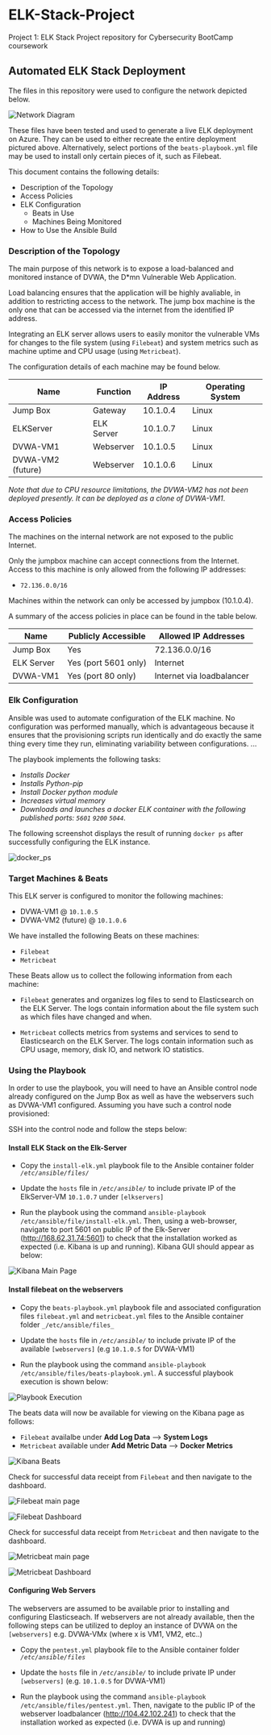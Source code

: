 # ELK-Stack-Project
Project 1: ELK Stack Project repository for Cybersecurity BootCamp coursework
## Automated ELK Stack Deployment

The files in this repository were used to configure the network depicted below.

![Network Diagram](Images/network_diagram.png "Network Diagram")

These files have been tested and used to generate a live ELK deployment on Azure. They can be used to either recreate the entire deployment pictured above. Alternatively, select portions of the `beats-playbook.yml` file may be used to install only certain pieces of it, such as Filebeat.

This document contains the following details:
- Description of the Topology
- Access Policies
- ELK Configuration
  - Beats in Use
  - Machines Being Monitored
- How to Use the Ansible Build

### Description of the Topology

The main purpose of this network is to expose a load-balanced and monitored instance of DVWA, the D*mn Vulnerable Web Application.

Load balancing ensures that the application will be highly avaliable, in addition to restricting access to the network.  The jump box machine is the only one that can be accessed via the internet from the identified IP address.

Integrating an ELK server allows users to easily monitor the vulnerable VMs for changes to the file system (using `Filebeat`) and system metrics such as machine uptime and CPU usage (using `Metricbeat`).

The configuration details of each machine may be found below.

| Name     | Function | IP Address | Operating System |
|----------|----------|------------|------------------|
| Jump Box | Gateway  | 10.1.0.4   | Linux            |
| ELKServer| ELK Server | 10.1.0.7   | Linux            |
| DVWA-VM1 | Webserver  | 10.1.0.5 | Linux  |
| DVWA-VM2 (future)  |  Webserver        | 10.1.0.6  | Linux  |

*Note that due to CPU resource limitations, the DVWA-VM2 has not been deployed presently.  It can be deployed as a clone of DVWA-VM1*.

### Access Policies

The machines on the internal network are not exposed to the public Internet. 

Only the jumpbox machine can accept connections from the Internet. Access to this machine is only allowed from the following IP addresses:
- `72.136.0.0/16`

Machines within the network can only be accessed by jumpbox (10.1.0.4).

A summary of the access policies in place can be found in the table below.

| Name     | Publicly Accessible | Allowed IP Addresses |
|----------|---------------------|----------------------|
| Jump Box | Yes              | 72.136.0.0/16    |
| ELK Server   | Yes (port 5601 only)           | Internet                     |
|  DVWA-VM1    | Yes (port 80 only)     | Internet via loadbalancer |

### Elk Configuration

Ansible was used to automate configuration of the ELK machine. No configuration was performed manually, which is advantageous because it ensures that the provisioning scripts run identically and do exactly the same thing every time they run, eliminating variability between configurations. ...


The playbook implements the following tasks:
- _Installs Docker_
- _Installs Python-pip_
- _Install Docker python module_
- _Increases virtual memory_
- _Downloads and launches a docker ELK container with the following published ports: `5601` `9200` `5044`_.

The following screenshot displays the result of running `docker ps` after successfully configuring the ELK instance.

![docker_ps](Images/docker_ps.png "docker_ps")

### Target Machines & Beats
This ELK server is configured to monitor the following machines:
- DVWA-VM1 @ `10.1.0.5`
- DVWA-VM2 (future) @ `10.1.0.6`

We have installed the following Beats on these machines:
- `Filebeat`
- `Metricbeat`

These Beats allow us to collect the following information from each machine:
- `Filebeat` generates and organizes log files to send to Elasticsearch on the ELK Server. The logs contain information about the file system such as which files have changed and when.

- `Metricbeat` collects metrics from systems and services to send to Elasticsearch on the ELK Server. The logs contain information such as CPU usage, memory, disk IO, and network IO statistics.

### Using the Playbook
In order to use the playbook, you will need to have an Ansible control node already configured on the Jump Box as well as have the webservers such as DVWA-VM1 configured. Assuming you have such a control node provisioned:

SSH into the control node and follow the steps below:

#### Install ELK Stack on the Elk-Server
- Copy the `install-elk.yml` playbook file to the Ansible container folder _`/etc/ansible/files/`_

- Update the `hosts` file in _`/etc/ansible/`_ to include private IP of the ElkServer-VM `10.1.0.7` under `[elkservers]`

- Run the playbook using the command `ansible-playbook /etc/ansible/file/install-elk.yml`.  Then, using a web-browser, navigate to port 5601 on public IP of the Elk-Server (http://168.62.31.74:5601) to check that the installation worked as expected (i.e. Kibana is up and running). Kibana GUI should appear as below:

![Kibana Main Page](Images/kibana_main.png "Kibana Main Page")

#### Install filebeat on the webservers
- Copy the `beats-playbook.yml` playbook file and associated configuration files `filebeat.yml` and `metricbeat.yml` files to the Ansible container folder `_/etc/ansible/files_`

- Update the `hosts` file in _`/etc/ansible/`_ to include private IP of the available `[webservers]` (e.g `10.1.0.5` for DVWA-VM1)

- Run the playbook using the command `ansible-playbook /etc/ansible/files/beats-playbook.yml`. A successful playbook execution is shown below:

![Playbook Execution](Images/filebeat_playbook_run.png "Playbook Execution")

The beats data will now be available for viewing on the Kibana page as follows:
- `Filebeat` availalbe under **Add Log Data** --> **System Logs**
- `Metricbeat` available under **Add Metric Data** --> **Docker Metrics**

![Kibana Beats](Images/kibana_beats.png "Kibana Beats")

Check for successful data receipt from `Filebeat` and then navigate to the dashboard.

![Filebeat main page](Images/filebeat_main.png "Filebeat main page")

![Filebeat Dashboard](Images/filebeat_dashboard.png "Filebeat Dashboard")

Check for successful data receipt from `Metricbeat` and then navigate to the dashboard.

![Metricbeat main page](Images/metricbeat_main.png "Metricbeat main page")

![Metricbeat Dashboard](Images/metricbeat_dashboard.png "Metricbeat Dashboard")

#### Configuring Web Servers
The webservers are assumed to be available prior to installing and configuring Elasticseach.  If webservers are not already available, then the following steps can be utilized to deploy an instance of DVWA on the `[webservers]` e.g. DVWA-VMx (where x is VM1, VM2, etc..)

- Copy the `pentest.yml` playbook file to the Ansible container folder _`/etc/ansible/files`_

- Update the `hosts` file in _`/etc/ansible/`_ to include private IP under `[webservers]` (e.g. `10.1.0.5` for DVWA-VM1)

- Run the playbook using the command `ansible-playbook /etc/ansible/files/pentest.yml`.  Then, navigate to the public IP of the webserver loadbalancer (http://104.42.102.241) to check that the installation worked as expected (i.e. DVWA is up and running)
